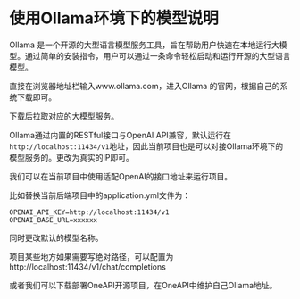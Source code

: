 # 使用Ollama环境下的模型说明

Ollama 是一个开源的大型语言模型服务工具，旨在帮助用户快速在本地运行大模型。通过简单的安装指令，用户可以通过一条命令轻松启动和运行开源的大型语言模型。

直接在浏览器地址栏输入www.ollama.com，进入Ollama 的官网，根据自己的系统下载即可。

下载后拉取对应的大模型服务。

Ollama通过内置的RESTful接口与OpenAI API兼容，默认运行在`http://localhost:11434/v1`地址，因此当前项目也是可以对接Ollama环境下的模型服务的。更改为真实的IP即可。

我们可以在当前项目中使用适配OpenAI的接口地址来运行项目。

比如替换当前后端项目中的application.yml文件为：

```
OPENAI_API_KEY=http://localhost:11434/v1
OPENAI_BASE_URL=xxxxxx
```

同时更改默认的模型名称。

项目某些地方如果需要写绝对路径，可以配置为http://localhost:11434/v1/chat/completions

或者我们可以下载部署OneAPI开源项目，在OneAPI中维护自己Ollama地址。